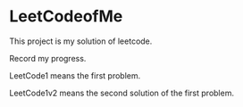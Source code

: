 # LeetCodeofMe

This project is my solution of leetcode.

Record my progress.

LeetCode1 means the first problem.

LeetCode1v2 means the second solution of the first problem.
